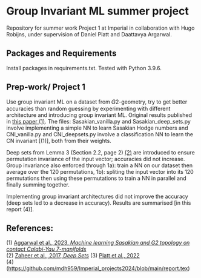 # Group Invariant ML summer project
Repository for summer work Project 1 at Imperial in collaboration with Hugo Robijns, under supervision of Daniel Platt and Daattavya Argarwal.

## Packages and Requirements
Install packages in requirements.txt. Tested with Python 3.9.6.

## Prep-work/ Project 1
Use group invariant ML on a dataset from 𝐺2-geometry, try to get better accuracies than random guessing by experimenting with different architecture and introducing group invariant ML. Original results published in [this paper (1)](https://www.sciencedirect.com/science/article/pii/S0370269324000753?via%3Dihub).
The files: Sasakian_vanilla.py and Sasakian_deep_sets.py involve implementing a simple NN to learn Sasakian Hodge numbers and CNI_vanilla.py and CNI_deepsets.py involve a classification NN to learn the CN invariant [(1)], both from their weights.

Deep sets from Lemma 3 (Section 2.2, page 2) [(2)](https://arxiv.org/abs/1703.06114) are introduced to ensure permutation invariance of the input vector; accuracies did not increase. Group invariance also enforced through 1a): train a NN on our dataset then average over the 120 permutations, 1b): spliting the input vector into its 120 permutations then using these permutations to train a NN in parallel and finally summing together.

Implementing group invariant architectures did not improve the accuracy (deep sets led to a decrease in accuracy). Results are summarised [in this report (4)].


## References:
(1) [Aggarwal et al., 2023, *Machine learning Sasakian and G2 topology on contact Calabi-Yau 7-manifolds*](https://www.sciencedirect.com/science/article/pii/S0370269324000753?via%3Dihub) <br/>
(2) [Zaheer et al., 2017, *Deep Sets*](https://arxiv.org/abs/1703.06114)
(3) [Platt et al., 2022](https://openreview.net/pdf?id=RLkbkAgNA58) <br/>
(4) (https://github.com/mdh959/Imperial_projects2024/blob/main/report.tex) 
